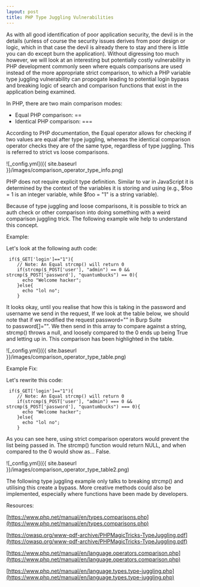 ```yaml
---
layout: post
title: PHP Type Juggling Vulnerabilities
---
```


As with all good identification of poor application security, the devil is in the details (unless of course the security issues derives from poor design or logic, which in that case the devil is already there to stay and there is little you can do except burn the application). Without digressing too much however, we will look at an interesting but potentially costly vulnerability in PHP development commonly seen where equals comparisons are used instead of the more appropriate strict comparison, to which a PHP variable type juggling vulnerability can propogate leading to potential login bypass and breaking logic of search and comparison functions that exist in the application being examined.

In PHP, there are two main comparison modes:

* Equal PHP comparison: ==
* Identical PHP comparison: ===

According to PHP documentation, the Equal operator allows for checking if two values are equal after type juggling, whereas the identical comparison operator checks they are of the same type, regardless of type juggling. This is referred to strict vs loose comparisons.

![_config.yml]({{ site.baseurl }}/images/comparison_operator_type_info.png)

PHP does not require explicit type definition. Similar to var in JavaScript it is determined by the context of the variables it is storing and using (e.g., $foo = 1 is an integer variable, while $foo = "1" is a string variable).

Because of type juggling and loose comparisons, it is possible to trick an auth check or other comparison into doing something with a weird comparison juggling trick. The following example wile help to understand this concept.

Example:

Let's look at the following auth code:

```
 if($_GET['login']=="1"){
    // Note: An Equal strcmp() will return 0
    if(strcmp($_POST['user'], "admin") == 0 && strcmp($_POST['password'], "quantumbucks") == 0){
      echo "Welcome hacker";
    }else{
      echo "lol no";
    }
```

It looks okay, until you realise that how this is taking in the password and username we send in the request, If we look at the table below, we should note that if we modified the request password="" in Burp Suite to password[]="". We then send in this array to compare against a string, strcmp() throws a null, and loosely compared to the 0 ends up being True and letting up in. This comparison has been highlighted in the table.

![_config.yml]({{ site.baseurl }}/images/comparison_operator_type_table.png)

Example Fix:

Let's rewrite this code:

```
 if($_GET['login']=="1"){
    // Note: An Equal strcmp() will return 0
    if(strcmp($_POST['user'], "admin") === 0 && strcmp($_POST['password'], "quantumbucks") === 0){
      echo "Welcome hacker";
    }else{
      echo "lol no";
    }
```

As you can see here, using strict comparison operators would prevent the list being passed in. The strcmp() function would return NULL, and when compared to the 0 would show as... False.

![_config.yml]({{ site.baseurl }}/images/comparison_operator_type_table2.png)

The following type juggling example only talks to breaking strcmp() and utilising this create a bypass. More creative methods could also be implemented, especially where functions have been made by developers.

Resources:

[https://www.php.net/manual/en/types.comparisons.php](https://www.php.net/manual/en/types.comparisons.php)

[https://owasp.org/www-pdf-archive/PHPMagicTricks-TypeJuggling.pdf](https://owasp.org/www-pdf-archive/PHPMagicTricks-TypeJuggling.pdf)

[https://www.php.net/manual/en/language.operators.comparison.php](https://www.php.net/manual/en/language.operators.comparison.php)

[https://www.php.net/manual/en/language.types.type-juggling.php](https://www.php.net/manual/en/language.types.type-juggling.php)
